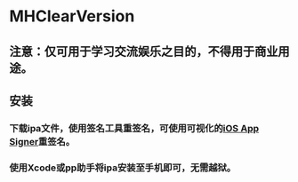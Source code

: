 # MHClearVersion
## 注意：仅可用于学习交流娱乐之目的，不得用于商业用途。
## 安装
### 下载ipa文件，使用签名工具重签名，可使用可视化的[iOS App Signer](https://github.com/DanTheMan827/ios-app-signer)重签名。
### 使用Xcode或pp助手将ipa安装至手机即可，无需越狱。
